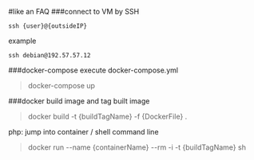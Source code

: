 #like an FAQ
###connect to VM by SSH
```
ssh {user}@{outsideIP}
```
example
```
ssh debian@192.57.57.12
```

###docker-compose
execute docker-compose.yml  
>docker-compose up

###docker
build image and tag built image
>docker build -t {buildTagName} -f {DockerFile} . 

php: jump into container / shell command line
>docker run --name {containerName} --rm -i -t {buildTagName} sh
